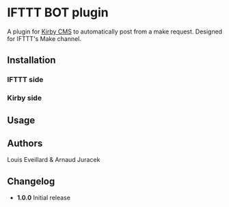 # IFTTT BOT plugin

A plugin for [Kirby CMS](http://getkirby.com) to automatically post from a make request. Designed for IFTTT's Make channel.

## Installation
### IFTTT side
### Kirby side

## Usage


## Authors
Louis Eveillard & Arnaud Juracek

## Changelog

* **1.0.0** Initial release
